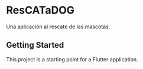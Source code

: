 # ResCATaDOG

Una aplicación al rescate de las mascotas.

## Getting Started

This project is a starting point for a Flutter application.
